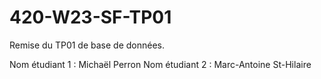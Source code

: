 # 420-W23-SF-TP01

Remise du TP01 de base de données.

Nom étudiant 1 :  Michaël Perron
Nom étudiant 2 : Marc-Antoine St-Hilaire
